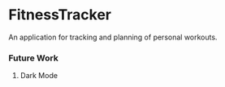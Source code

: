 # FitnessTracker
An application for tracking and planning of personal workouts.


### Future Work

1. Dark Mode
